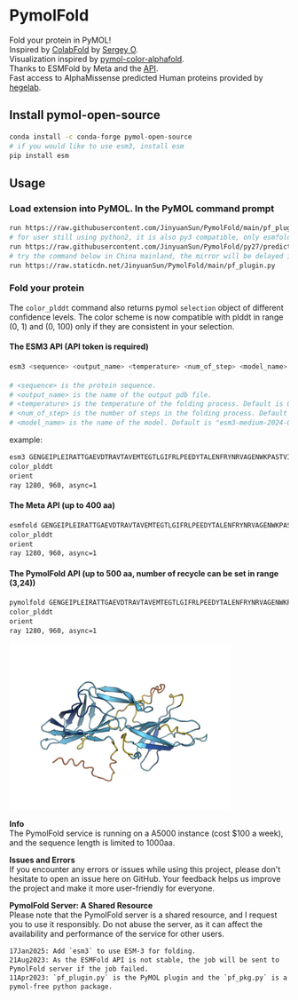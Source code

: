 # PymolFold

Fold your protein in PyMOL!  
Inspired by [ColabFold](https://github.com/sokrypton/ColabFold) by [Sergey O](https://github.com/sokrypton).  
Visualization inspired by [pymol-color-alphafold](https://github.com/cbalbin-bio/pymol-color-alphafold).  
Thanks to ESMFold by Meta and the [API](https://esmatlas.com/about#api).  
Fast access to AlphaMissense predicted Human proteins provided by [hegelab](https://alphamissense.hegelab.org/).


## Install pymol-open-source

```bash
conda install -c conda-forge pymol-open-source
# if you would like to use esm3, install esm
pip install esm
```

## Usage

### Load extension into PyMOL. In the PyMOL command prompt

```bash
run https://raw.githubusercontent.com/JinyuanSun/PymolFold/main/pf_plugin.py
# for user still using python2, it is also py3 compatible, only esmfold supports.
run https://raw.githubusercontent.com/JinyuanSun/PymolFold/py27/predict_structure.py
# try the command below in China mainland, the mirror will be delayed if modifications were just made, download the file to your computer and install it is always a good idea:
run https://raw.staticdn.net/JinyuanSun/PymolFold/main/pf_plugin.py
```


### Fold your protein  

The `color_plddt` command also returns pymol `selection` object of different confidence levels. The color scheme is now compatible with plddt in range (0, 1) and (0, 100) only if they are consistent in your selection.

#### The ESM3 API (API token is required)

```bash
esm3 <sequence> <output_name> <temperature> <num_of_step> <model_name>

# <sequence> is the protein sequence.
# <output_name> is the name of the output pdb file.
# <temperature> is the temperature of the folding process. Default is 0.7.
# <num_of_step> is the number of steps in the folding process. Default is 8.
# <model_name> is the name of the model. Default is "esm3-medium-2024-08", [small, medium, large].
```

example:

```bash
esm3 GENGEIPLEIRATTGAEVDTRAVTAVEMTEGTLGIFRLPEEDYTALENFRYNRVAGENWKPASTVIYVGGTYARLCAYAPYNSVEFKNSSLKTEAGLTMQTYAAEKDMRFAVSGGDEVWKKTPTANFELKRAYARLVLSVVRDATYPNTCKITKAKIEAFTGNIITANTVDISTGTEGSGTQTPQYIHTVTTGLKDGFAIGLPQQTFSGGVVLTLTVDGMEYSVTIPANKLSTFVRGTKYIVSLAVKGGKLTLMSDKILIDKDWAEVQTGTGGSGDDYDTSFN, test
color_plddt
orient 
ray 1280, 960, async=1
```

#### The Meta API (up to 400 aa)  

```bash
esmfold GENGEIPLEIRATTGAEVDTRAVTAVEMTEGTLGIFRLPEEDYTALENFRYNRVAGENWKPASTVIYVGGTYARLCAYAPYNSVEFKNSSLKTEAGLTMQTYAAEKDMRFAVSGGDEVWKKTPTANFELKRAYARLVLSVVRDATYPNTCKITKAKIEAFTGNIITANTVDISTGTEGSGTQTPQYIHTVTTGLKDGFAIGLPQQTFSGGVVLTLTVDGMEYSVTIPANKLSTFVRGTKYIVSLAVKGGKLTLMSDKILIDKDWAEVQTGTGGSGDDYDTSFN, test
color_plddt
orient 
ray 1280, 960, async=1
```

#### The PymolFold API (up to 500 aa, number of recycle can be set in range (3,24))

```bash
pymolfold GENGEIPLEIRATTGAEVDTRAVTAVEMTEGTLGIFRLPEEDYTALENFRYNRVAGENWKPASTVIYVGGTYARLCAYAPYNSVEFKNSSLKTEAGLTMQTYAAEKDMRFAVSGGDEVWKKTPTANFELKRAYARLVLSVVRDATYPNTCKITKAKIEAFTGNIITANTVDISTGTEGSGTQTPQYIHTVTTGLKDGFAIGLPQQTFSGGVVLTLTVDGMEYSVTIPANKLSTFVRGTKYIVSLAVKGGKLTLMSDKILIDKDWAEVQTGTGGSGDDYDTSFN, 4, test
color_plddt
orient 
ray 1280, 960, async=1
```

<img src="./img/esmfold.png" width="400">

**Info**  
The PymolFold service is running on a A5000 instance (cost $100 a week), and the sequence length is limited to 1000aa.

**Issues and Errors**  
If you encounter any errors or issues while using this project, please don't hesitate to open an issue here on GitHub. Your feedback helps us improve the project and make it more user-friendly for everyone.

**PymolFold Server: A Shared Resource**  
Please note that the PymolFold server is a shared resource, and I request you to use it responsibly. Do not abuse the server, as it can affect the availability and performance of the service for other users.

```git
17Jan2025: Add `esm3` to use ESM-3 for folding.
21Aug2023: As the ESMFold API is not stable, the job will be sent to PymolFold server if the job failed.
11Apr2023: `pf_plugin.py` is the PyMOL plugin and the `pf_pkg.py` is a pymol-free python package.
```
